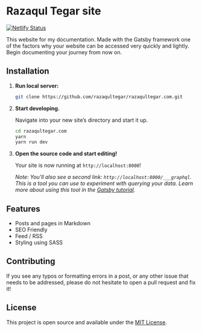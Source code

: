 # Razaqul Tegar site

[![Netlify Status](https://api.netlify.com/api/v1/badges/375818a7-c883-4301-a4f6-e7cbc7a236fc/deploy-status)](https://app.netlify.com/sites/razaqultegar/deploys)

This website for my documentation. Made with the Gatsby framework one of the factors why your website can be accessed very quickly and lightly. Begin documenting your journey from now on.

## Installation

1.  **Run local server:**

    ```sh
    git clone https://github.com/razaqultegar/razaqultegar.com.git
    ```

1.  **Start developing.**

    Navigate into your new site’s directory and start it up.

    ```sh
    cd razaqultegar.com
    yarn
    yarn run dev
    ```

1.  **Open the source code and start editing!**

    Your site is now running at `http://localhost:8000`!

    _Note: You'll also see a second link: _`http://localhost:8000/___graphql`_. This is a tool you can use to experiment with querying your data. Learn more about using this tool in the [Gatsby tutorial](https://www.gatsbyjs.org/tutorial/part-five/#introducing-graphiql)._

## Features

- Posts and pages in Markdown
- SEO Friendly
- Feed / RSS
- Styling using SASS

## Contributing

If you see any typos or formatting errors in a post, or any other issue that needs to be addressed, please do not hesitate to open a pull request and fix it!

## License

This project is open source and available under the [MIT License](LICENSE).